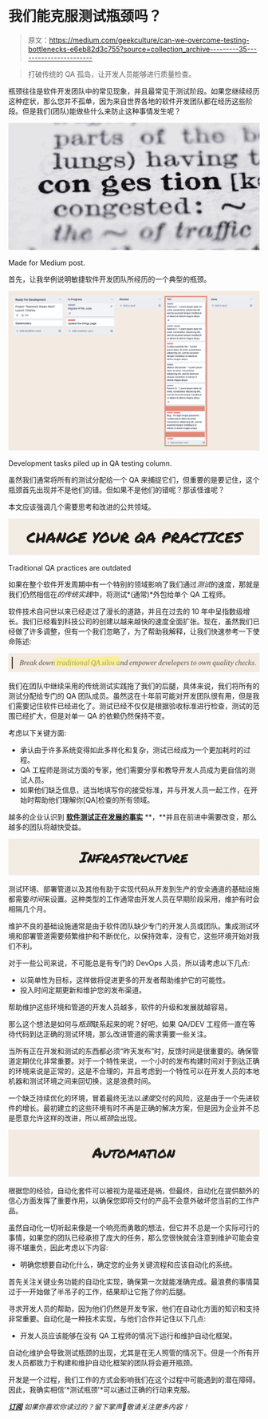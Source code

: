 # 我们能克服测试瓶颈吗？

> 原文：<https://medium.com/geekculture/can-we-overcome-testing-bottlenecks-e6eb82d3c755?source=collection_archive---------35----------------------->

> 打破传统的 QA 孤岛，让开发人员能够进行质量检查。

瓶颈往往是软件开发团队中的常见现象，并且最常见于测试阶段。如果您继续经历这种症状，那么您并不孤单，因为来自世界各地的软件开发团队都在经历这些阶段。但是我们(团队)能做些什么来防止这种事情发生呢？

![](img/6ac10399d30271b095e94fe652e040c5.png)

Made for Medium post.

首先，让我举例说明敏捷软件开发团队所经历的一个典型的瓶颈。

![](img/a9df1f2e963338844a2b74b01b9cd041.png)

Development tasks piled up in QA testing column.

虽然我们通常将所有的测试分配给一个 QA 来捕捉它们，但重要的是要记住，这个瓶颈首先出现并不是他们的错。但如果不是他们的错呢？那该怪谁呢？

本文应该强调几个需要思考和改进的公共领域。

![](img/20e720237242032cb8067da17c439043.png)

Traditional QA practices are outdated

如果在整个软件开发周期中有一个特别的领域影响了我们通过*测试*的速度，那就是我们仍然相信在*的传统实践*中，将测试*(通常)*外包给单个 QA 工程师。

软件技术自问世以来已经走过了漫长的道路，并且在过去的 10 年中呈指数级增长。我们已经看到科技公司的创建以越来越快的速度全面扩张。现在，虽然我们已经做了许多调整，但有一个我们忽略了，为了帮助我解释，让我们快速参考一下使命陈述:

![](img/e3ca9475880a363cd0fffcd89c743d8b.png)

我们在团队中继续采用的传统测试实践拖了我们的后腿，具体来说，我们将所有的测试分配给专门的 QA 团队成员。虽然这在十年前可能对开发团队很有用，但是我们需要记住软件已经进化了。测试已经不仅仅是根据验收标准进行检查，测试的范围已经扩大，但是对单一 QA 的依赖仍然保持不变。

考虑以下关键方面:

*   承认由于许多系统变得如此多样化和复杂，测试已经成为一个更加耗时的过程。
*   QA 工程师是测试方面的专家，他们需要分享和教导开发人员成为更自信的测试人员。
*   如果他们缺乏信息，适当地填写你的接受标准，并与开发人员一起工作，在开始时帮助他们理解你[QA]检查的所有领域。

越多的企业认识到 [**软件测试正在发展的事实**](https://qatoddy.medium.com/software-testing-is-evolving-heres-how-d435307060f9) **，**并且在前进中需要改变，那么越多的团队将越快受益。

![](img/cea710440b9ca6358165fd2f92e9e583.png)

测试环境、部署管道以及其他有助于实现代码从开发到生产的安全通道的基础设施都需要*时间*来设置。这种类型的工作通常由开发人员在早期阶段采用，维护有时会相隔几个月。

维护不良的基础设施通常是由于软件团队缺少专门的开发人员或团队。集成测试环境和部署管道需要频繁维护和不断优化，以保持效率，没有它，这些环境开始对我们不利。

对于一些公司来说，不可能总是有专门的 DevOps 人员，所以请考虑以下几点:

*   以简单性为目标，这样做将促进更多的开发者帮助维护它的可能性。
*   投入时间定期更新和维护您的发布渠道。

帮助维护这些环境和管道的开发人员越多，软件的升级和发展就越容易。

那么这个想法是如何与*瓶颈*联系起来的呢？好吧，如果 QA/DEV 工程师一直在等待代码到达正确的测试环境，那么改进管道的需求需要一些关注。

当所有正在开发和测试的东西都必须“昨天发布”时，反馈时间是很重要的。确保管道定期优化非常重要。对于一个特性来说，一个小时的发布构建时间对于到达正确的环境来说是正常的，这是不合理的，并且考虑到一个特性可以在开发人员的本地机器和测试环境之间来回切换，这是浪费时间。

一个缺乏持续优化的环境，冒着最终无法以*速度*交付的风险，这是由于一个先进软件的增长。最初建立的这些环境有时不再是正确的解决方案，但是因为企业并不总是愿意允许这样的改进，所以*瓶颈*会出现。

![](img/d19f91226f25440e2475d3e98accd93a.png)

根据您的经验，自动化套件可以被视为是福还是祸，但最终，自动化在提供额外的信心方面发挥了重要作用，以确保您即将交付的产品不会意外破坏您当前的工作产品。

虽然自动化一切听起来像是一个响亮而勇敢的想法，但它并不总是一个实际可行的事情，如果您的团队已经承担了庞大的任务，那么您很快就会注意到维护可能会变得不堪重负，因此考虑以下内容:

*   明确您想要自动化什么，确定您的业务关键流程和应该自动化的系统。

首先关注关键业务功能的自动化实现，确保第一次就能准确完成。最浪费的事情莫过于一开始做了半吊子的工作，结果却让它拖了你的后腿。

寻求开发人员的帮助，因为他们仍然是开发专家，他们在自动化方面的知识和支持非常重要。自动化是一种技术实现，与他们合作并记住以下几点:

*   开发人员应该能够在没有 QA 工程师的情况下运行和维护自动化框架。

自动化维护会导致测试瓶颈的出现，尤其是在无人照管的情况下。但是一个所有开发人员都致力于构建和维护自动化框架的团队将会避开瓶颈。

开发是一个过程，我们工作的方式会影响我们在这个过程中可能遇到的潜在障碍。因此，我确实相信'*测试瓶颈'*可以通过正确的行动来克服。

[***订阅***](https://qatoddy.medium.com/subscribe) *如果你喜欢你读过的？留下掌声👏敬请关注更多内容！*